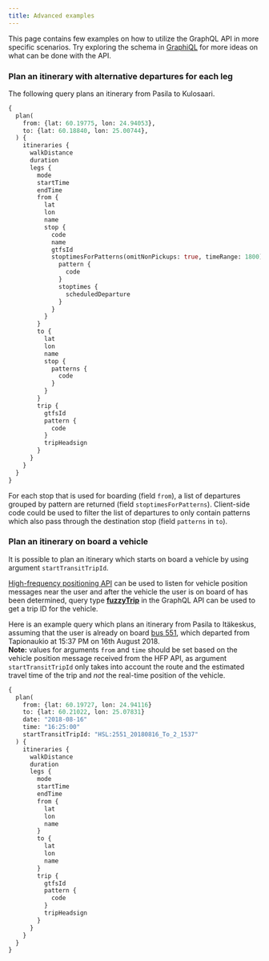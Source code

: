 ```yaml
---
title: Advanced examples
---
```


This page contains few examples on how to utilize the GraphQL API in more specific scenarios. Try exploring the schema in [GraphiQL](../1-graphiql/) for more ideas on what can be done with the API.

### Plan an itinerary with alternative departures for each leg

The following query plans an itinerary from Pasila to Kulosaari.

```graphql
{
  plan(
    from: {lat: 60.19775, lon: 24.94053},
    to: {lat: 60.18840, lon: 25.00744},
  ) {
    itineraries {
      walkDistance
      duration
      legs {
        mode
        startTime
        endTime
        from {
          lat
          lon
          name
          stop {
            code
            name
            gtfsId
            stoptimesForPatterns(omitNonPickups: true, timeRange: 1800) {
              pattern {
                code
              }
              stoptimes {
                scheduledDeparture
              }
            }
          }
        }
        to {
          lat
          lon
          name
          stop {
            patterns {
              code
            }
          }
        }
        trip {
          gtfsId
          pattern {
            code
          }
          tripHeadsign
        }
      }
    }
  }
}
```

For each stop that is used for boarding (field `from`), a list of departures grouped by pattern are returned (field `stoptimesForPatterns`). Client-side code could be used to filter the list of departures to only contain patterns which also pass through the destination stop (field `patterns` in `to`).

### Plan an itinerary on board a vehicle

It is possible to plan an itinerary which starts on board a vehicle by using argument `startTransitTripId`. 

[High-frequency positioning API](../../4-realtime-api/vehicle-positions/) can be used to listen for vehicle position messages near the user and after the vehicle the user is on board of has been determined, query type **[fuzzyTrip](../routes/#fuzzytrip)** in the GraphQL API can be used to get a trip ID for the vehicle.

Here is an example query which plans an itinerary from Pasila to Itäkeskus, assuming that the user is already on board [bus 551](https://reittiopas.hsl.fi/linjat/HSL:2551/pysakit/HSL:2551:1:02), which departed from Tapionaukio at 15:37 PM on 16th August 2018.
<br/>**Note:** values for arguments `from` and `time` should be set based on the vehicle position message received from the HFP API, as argument `startTransitTripId` only takes into account the route and the estimated travel time of the trip and *not* the real-time position of the vehicle.

```graphql
{
  plan(
    from: {lat: 60.19727, lon: 24.94116}
    to: {lat: 60.21022, lon: 25.07831}
    date: "2018-08-16"
    time: "16:25:00"
    startTransitTripId: "HSL:2551_20180816_To_2_1537"
  ) {
    itineraries {
      walkDistance
      duration
      legs {
        mode
        startTime
        endTime
        from {
          lat
          lon
          name
        }
        to {
          lat
          lon
          name
        }
        trip {
          gtfsId
          pattern {
            code
          }
          tripHeadsign
        }
      }
    }
  }
}
```
